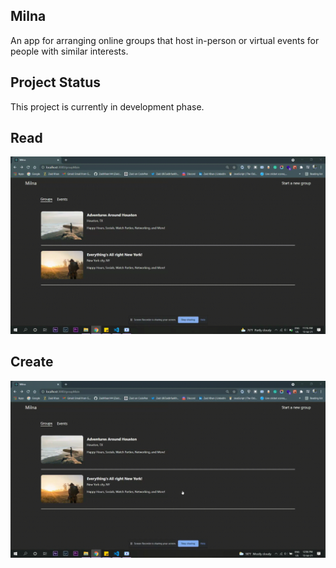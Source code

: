 ## Milna

An app for arranging online groups that host in-person or virtual events for people with similar interests.

## Project Status
This project is currently in development phase. 

## Read 
![](GIFs/MilnaRead.gif)

## Create
![](GIFs/MilnaCreate.gif)
